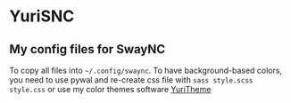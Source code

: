 # YuriSNC
## My config files for SwayNC
To copy all files into `~/.config/swaync`.
To have background-based colors, you need to use pywal and re-create css file with `sass style.scss style.css` or use my color themes software [YuriTheme](https://github.com/lonelyobserver0/YuriTheme)
